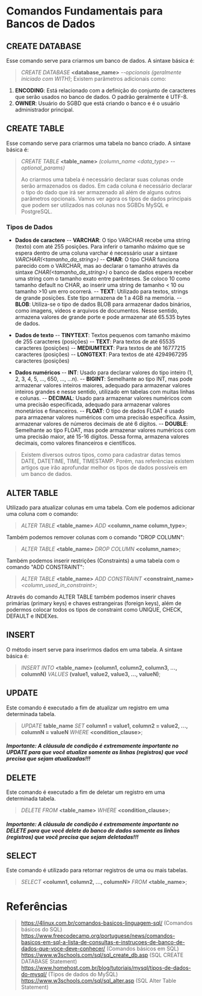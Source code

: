 # Comandos Fundamentais para Bancos de Dados

## CREATE DATABASE
Esse comando serve para criarmos um banco de dados. A sintaxe básica é:

> _CREATE DATABASE_ **<database_name>** _--opcionais (geralmente iniciado com WITH)_;
> Existem parâmetros adicionais como:

1. **ENCODING**: Está relacionado com a definição do conjunto de caracteres que serão usados no banco de dados. O padrão geralmente é UTF-8.
2. **OWNER**: Usuário do SGBD que está criando o banco e é o usuário administrador principal.

## CREATE TABLE
Esse comando serve para criarmos uma tabela no banco criado. A sintaxe básica é:

> _CREATE TABLE_ **<table_name>** _(column_name <data_type> --optional_params)_
>
> Ao criarmos uma tabela é necessário declarar suas colunas onde serão armazenados os dados. Em cada coluna é necessário declarar o tipo do dado que irá ser armazenado ali além de alguns outros parâmetros opcionais. Vamos ver agora os tipos de dados principais que podem ser utilizados nas colunas nos SGBDs MySQL e PostgreSQL.

### Tipos de Dados

- **Dados de caractere**
  -- **VARCHAR**: O tipo VARCHAR recebe uma string (texto) com até 255 posições. Para inferir o tamanho máximo que se espera dentro de uma coluna varchar é necessário usar a sintaxe _VARCHAR(<tamanho_da_string>)_
  -- **CHAR**: O tipo CHAR funciona parecido com o VARCHAR, mas ao declarar o tamanho através da sintaxe _CHAR(<tamanho_da_string>)_ o banco de dados espera receber uma string com o tamanho exato entre parênteses. Se coloco 10 como tamanho default no CHAR, ao inserir uma string de tamanho < 10 ou tamanho >10 um erro ocorrerá.
  -- **TEXT**: Utilizado para textos, strings de grande posições. Este tipo armazena de 1 a 4GB na memória.
  -- **BLOB**: Utiliza-se o tipo de dados BLOB para armazenar dados binários, como imagens, vídeos e arquivos de documentos. Nesse sentido, armazena valores de grande porte e pode armazenar até 65.535 bytes de dados.

- **Dados de texto**
  -- **TINYTEXT**: Textos pequenos com tamanho máximo de 255 caracteres (posições)
  -- **TEXT**: Para textos de até 65535 caracteres (posições)
  -- **MEDIUMTEXT**: Para textos de até 16777215 caracteres (posições)
  -- **LONGTEXT**: Para textos de até 4294967295 caracteres (posições)

- **Dados numéricos**
  -- **INT**: Usado para declarar valores do tipo inteiro (1, 2, 3, 4, 5, ..., 650, ..., ...n).
  -- **BIGINT**: Semelhante ao tipo INT, mas pode armazenar valores inteiros maiores, adequado para armazenar valores inteiros grandes e nesse sentido, utilizado em tabelas com muitas linhas e colunas.
  -- **DECIMAL**: Usado para armazenar valores numéricos com uma precisão especificada, adequado para armazenar valores monetários e financeiros.
  -- **FLOAT**: O tipo de dados FLOAT é usado para armazenar valores numéricos com uma precisão específica. Assim, armazenar valores de números decimais de até 6 dígitos.
  -- **DOUBLE**: Semelhante ao tipo FLOAT, mas pode armazenar valores numéricos com uma precisão maior, até 15-16 dígitos. Dessa forma, armazena valores decimais, como valores financeiros e científicos.

> Existem diversos outros tipos, como para cadastrar datas temos DATE, DATETIME, TIME, TIMESTAMP. Porém, nas referências existem artigos que irão aprofundar melhor os tipos de dados possíveis em um banco de dados.

## ALTER TABLE
Utilizado para atualizar colunas em uma tabela. Com ele podemos adicionar uma coluna com o comando:

> _ALTER TABLE_ **<table_name>** _ADD_ **<column_name column_type>**;

Também podemos remover colunas com o comando "DROP COLUMN":

> _ALTER TABLE_ **<table_name>** _DROP COLUMN_ **<column_name>**;

Também podemos inserir restrições (Constraints) a uma tabela com o comando "ADD CONSTRAINT":

> _ALTER TABLE_ **<table_name>** _ADD CONSTRAINT_ **<constraint_name>** _<column_used_in_constraint>_;

Através do comando ALTER TABLE também podemos inserir chaves primárias (primary keys) e chaves estrangeiras (foreign keys), além de podermos colocar todos os tipos de constraint como UNIQUE, CHECK, DEFAULT e INDEXes.

## INSERT
O método insert serve para inserirmos dados em uma tabela. A sintaxe básica é:

> _INSERT INTO_ **<table_name> (column1, column2, column3, ..., columnN)** _VALUES_ **(value1, value2, value3, ..., valueN)**;

## UPDATE
Este comando é executado a fim de atualizar um registro em uma determinada tabela.

> _UPDATE_ **table_name** _SET_ **column1 = value1, column2 = value2, ..., columnN = valueN** _WHERE_ **<condition_clause>**;

##### Importante: A cláusula de condição é extremamente importante no UPDATE para que você atualize somente as linhas (registros) que você precisa que sejam atualizadas!!!

## DELETE
Este comando é executado a fim de deletar um registro em uma determinada tabela.

> _DELETE FROM_ **<table_name>** _WHERE_ **<condition_clause>**;

##### Importante: A cláusula de condição é extremamente importante no DELETE para que você delete do banco de dados somente as linhas (registros) que você precisa que sejam deletadas!!!

## SELECT
Este comando é utilizado para retornar registros de uma ou mais tabelas.

> _SELECT_ **<column1, column2, ..., columnN>** _FROM_ **<table_name>**;

# Referências
> https://4linux.com.br/comandos-basicos-linguagem-sql/ (Comandos básicos do SQL)
> https://www.freecodecamp.org/portuguese/news/comandos-basicos-em-sql-a-lista-de-consultas-e-instrucoes-de-banco-de-dados-que-voce-deve-conhecer/ (Comandos básicos em SQL)
> https://www.w3schools.com/sql/sql_create_db.asp (SQL CREATE DATABASE Statement)
> https://www.homehost.com.br/blog/tutoriais/mysql/tipos-de-dados-do-mysql/ (Tipos de dados do MySQL)
> https://www.w3schools.com/sql/sql_alter.asp (SQL Alter Table Statement)
